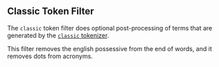 ## Classic Token Filter

The `classic` token filter does optional post-processing of terms that are generated by the [`classic` tokenizer](analysis-classic-tokenizer.html).

This filter removes the english possessive from the end of words, and it removes dots from acronyms.
